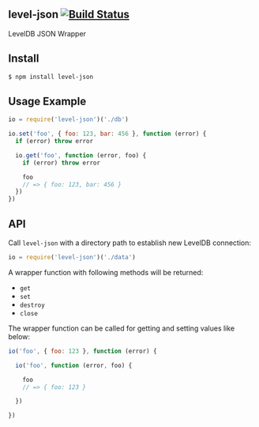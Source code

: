 ## level-json  [![Build Status](https://travis-ci.org/azer/level-json.png)](https://travis-ci.org/azer/level-json)

LevelDB JSON Wrapper

## Install

```bash
$ npm install level-json
```

## Usage Example

```js
io = require('level-json')('./db')

io.set('foo', { foo: 123, bar: 456 }, function (error) {
  if (error) throw error

  io.get('foo', function (error, foo) {
    if (error) throw error

    foo
    // => { foo: 123, bar: 456 }
  })
})
```


## API

Call `level-json` with a directory path to establish new LevelDB connection:

```js
io = require('level-json')('./data')
```

A wrapper function with following methods will be returned:

* `get`
* `set`
* `destroy`
* `close`

The wrapper function can be called for getting and setting values like below:

```js
io('foo', { foo: 123 }, function (error) {

  io('foo', function (error, foo) {

    foo
    // => { foo: 123 }

  })

})
```


